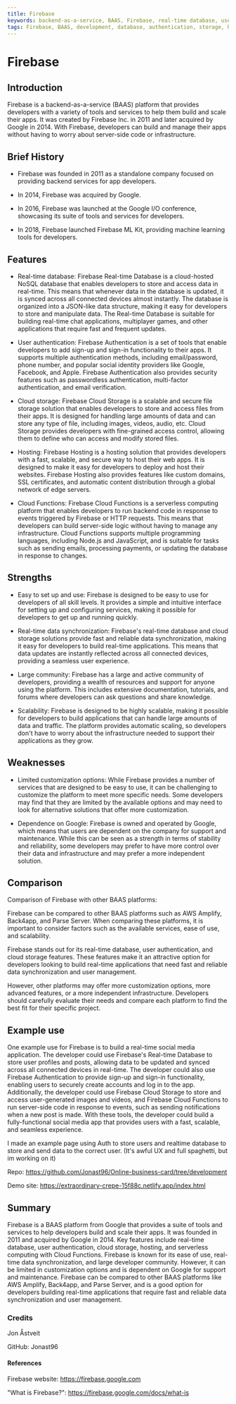 ```yaml
---
title: Firebase
keywords: backend-as-a-service, BAAS, Firebase, real-time database, user authentication, cloud storage, hosting, cloud functions
tags: Firebase, BAAS, development, database, authentication, storage, hosting, cloud functions
---
```


# Firebase

## Introduction

Firebase is a backend-as-a-service (BAAS) platform that provides developers with a variety of tools and services to help them build and scale their apps. It was created by Firebase Inc. in 2011 and later acquired by Google in 2014. With Firebase, developers can build and manage their apps without having to worry about server-side code or infrastructure.

## Brief History

- Firebase was founded in 2011 as a standalone company focused on providing backend services for app developers.

- In 2014, Firebase was acquired by Google.

- In 2016, Firebase was launched at the Google I/O conference, showcasing its suite of tools and services for developers.

- In 2018, Firebase launched Firebase ML Kit, providing machine learning tools for developers.

## Features

- Real-time database: Firebase Real-time Database is a cloud-hosted NoSQL database that enables developers to store and access data in real-time. This means that whenever data in the database is updated, it is synced across all connected devices almost instantly. The database is organized into a JSON-like data structure, making it easy for developers to store and manipulate data. The Real-time Database is suitable for building real-time chat applications, multiplayer games, and other applications that require fast and frequent updates.

- User authentication: Firebase Authentication is a set of tools that enable developers to add sign-up and sign-in functionality to their apps. It supports multiple authentication methods, including email/password, phone number, and popular social identity providers like Google, Facebook, and Apple. Firebase Authentication also provides security features such as passwordless authentication, multi-factor authentication, and email verification.

- Cloud storage: Firebase Cloud Storage is a scalable and secure file storage solution that enables developers to store and access files from their apps. It is designed for handling large amounts of data and can store any type of file, including images, videos, audio, etc. Cloud Storage provides developers with fine-grained access control, allowing them to define who can access and modify stored files.

- Hosting: Firebase Hosting is a hosting solution that provides developers with a fast, scalable, and secure way to host their web apps. It is designed to make it easy for developers to deploy and host their websites. Firebase Hosting also provides features like custom domains, SSL certificates, and automatic content distribution through a global network of edge servers.

- Cloud Functions: Firebase Cloud Functions is a serverless computing platform that enables developers to run backend code in response to events triggered by Firebase or HTTP requests. This means that developers can build server-side logic without having to manage any infrastructure. Cloud Functions supports multiple programming languages, including Node.js and JavaScript, and is suitable for tasks such as sending emails, processing payments, or updating the database in response to changes.

## Strengths

- Easy to set up and use: Firebase is designed to be easy to use for developers of all skill levels. It provides a simple and intuitive interface for setting up and configuring services, making it possible for developers to get up and running quickly.

- Real-time data synchronization: Firebase's real-time database and cloud storage solutions provide fast and reliable data synchronization, making it easy for developers to build real-time applications. This means that data updates are instantly reflected across all connected devices, providing a seamless user experience.

- Large community: Firebase has a large and active community of developers, providing a wealth of resources and support for anyone using the platform. This includes extensive documentation, tutorials, and forums where developers can ask questions and share knowledge.

- Scalability: Firebase is designed to be highly scalable, making it possible for developers to build applications that can handle large amounts of data and traffic. The platform provides automatic scaling, so developers don't have to worry about the infrastructure needed to support their applications as they grow.

## Weaknesses

- Limited customization options: While Firebase provides a number of services that are designed to be easy to use, it can be challenging to customize the platform to meet more specific needs. Some developers may find that they are limited by the available options and may need to look for alternative solutions that offer more customization.

- Dependence on Google: Firebase is owned and operated by Google, which means that users are dependent on the company for support and maintenance. While this can be seen as a strength in terms of stability and reliability, some developers may prefer to have more control over their data and infrastructure and may prefer a more independent solution.

## Comparison

Comparison of Firebase with other BAAS platforms:

Firebase can be compared to other BAAS platforms such as AWS Amplify, Back4app, and Parse Server. When comparing these platforms, it is important to consider factors such as the available services, ease of use, and scalability.

Firebase stands out for its real-time database, user authentication, and cloud storage features. These features make it an attractive option for developers looking to build real-time applications that need fast and reliable data synchronization and user management.

However, other platforms may offer more customization options, more advanced features, or a more independent infrastructure. Developers should carefully evaluate their needs and compare each platform to find the best fit for their specific project.

## Example use

One example use for Firebase is to build a real-time social media application. The developer could use Firebase's Real-time Database to store user profiles and posts, allowing data to be updated and synced across all connected devices in real-time. The developer could also use Firebase Authentication to provide sign-up and sign-in functionality, enabling users to securely create accounts and log in to the app. Additionally, the developer could use Firebase Cloud Storage to store and access user-generated images and videos, and Firebase Cloud Functions to run server-side code in response to events, such as sending notifications when a new post is made. With these tools, the developer could build a fully-functional social media app that provides users with a fast, scalable, and seamless experience.

I made an example page using Auth to store users and realtime database to store and send data to the correct user. (It's awful UX and full spaghetti, but im working on it)

Repo: https://github.com/Jonast96/Online-business-card/tree/development

Demo site: https://extraordinary-crepe-15f88c.netlify.app/index.html

## Summary

Firebase is a BAAS platform from Google that provides a suite of tools and services to help developers build and scale their apps. It was founded in 2011 and acquired by Google in 2014. Key features include real-time database, user authentication, cloud storage, hosting, and serverless computing with Cloud Functions. Firebase is known for its ease of use, real-time data synchronization, and large developer community. However, it can be limited in customization options and is dependent on Google for support and maintenance. Firebase can be compared to other BAAS platforms like AWS Amplify, Back4app, and Parse Server, and is a good option for developers building real-time applications that require fast and reliable data synchronization and user management.

### Credits

Jon Åstveit

GitHub: Jonast96

#### References

Firebase website: https://firebase.google.com

"What is Firebase?": https://firebase.google.com/docs/what-is
